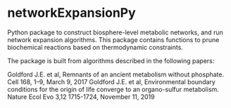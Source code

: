 # networkExpansionPy

Python package to construct biosphere-level metabolic networks, and run network expansion algorithms.  This package contains functions to prune biochemical reactions based on thermodynamic constraints.

The package is built from algorithms described in the following papers:

Goldford J.E. et al, Remnants of an ancient metabolism without phosphate. Cell 168, 1–9, March 9, 2017
Goldford J.E. et al, Environmental boundary conditions for the origin of life converge to an organo-sulfur metabolism. Nature Ecol Evo 3,12 1715-1724, November 11, 2019
